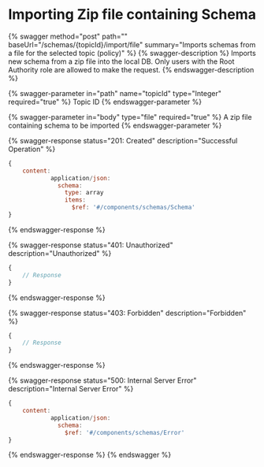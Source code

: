 # Importing Zip file containing Schema

{% swagger method="post" path="" baseUrl="/schemas/{topicId}/import/file" summary="Imports schemas from a file for the selected topic (policy)" %}
{% swagger-description %}
Imports new schema from a zip file into the local DB. Only users with the Root Authority role are allowed to make the request.
{% endswagger-description %}

{% swagger-parameter in="path" name="topicId" type="Integer" required="true" %}
Topic ID
{% endswagger-parameter %}

{% swagger-parameter in="body" type="file" required="true" %}
A zip file containing schema to be imported
{% endswagger-parameter %}

{% swagger-response status="201: Created" description="Successful Operation" %}
```javascript
{
    content:
            application/json:
              schema:
                type: array
                items:
                  $ref: '#/components/schemas/Schema'
}
```
{% endswagger-response %}

{% swagger-response status="401: Unauthorized" description="Unauthorized" %}
```javascript
{
    // Response
}
```
{% endswagger-response %}

{% swagger-response status="403: Forbidden" description="Forbidden" %}
```javascript
{
    // Response
}
```
{% endswagger-response %}

{% swagger-response status="500: Internal Server Error" description="Internal Server Error" %}
```javascript
{
    content:
            application/json:
              schema:
                $ref: '#/components/schemas/Error'
}
```
{% endswagger-response %}
{% endswagger %}
